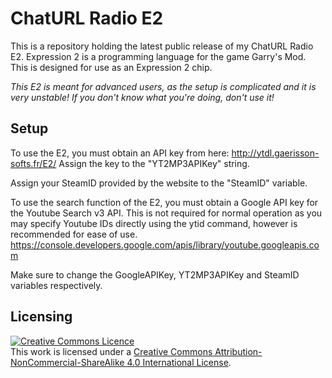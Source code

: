 # ChatURL Radio E2

This is a repository holding the latest public release of my ChatURL Radio E2.
Expression 2 is a programming language for the game Garry's Mod. This is designed for use as an Expression 2 chip.

_*This E2 is meant for advanced users, as the setup is complicated and it is very unstable! If you don't know what you're doing, don't use it!*_
 
## Setup

To use the E2, you must obtain an API key from here:
http://ytdl.gaerisson-softs.fr/E2/
Assign the key to the "YT2MP3APIKey" string.

Assign your SteamID provided by the website to the "SteamID" variable.

To use the search function of the E2, you must obtain a Google API key for the Youtube Search v3 API. This is not required for normal operation as you may specify Youtube IDs directly using the ytid command, however is recommended for ease of use.
https://console.developers.google.com/apis/library/youtube.googleapis.com

Make sure to change the GoogleAPIKey, YT2MP3APIKey and SteamID variables respectively.

## Licensing

<html><a rel="license" href="http://creativecommons.org/licenses/by-nc-sa/4.0/"><img alt="Creative Commons Licence" style="border-width:0" src="https://i.creativecommons.org/l/by-nc-sa/4.0/80x15.png" /></a><br />This work is licensed under a <a rel="license" href="http://creativecommons.org/licenses/by-nc-sa/4.0/">Creative Commons Attribution-NonCommercial-ShareAlike 4.0 International License</a>.</html>
